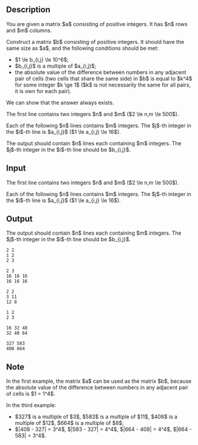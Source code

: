 ## Description

<div><p>You are given a matrix $a$ consisting of positive integers. It has $n$ rows and $m$ columns.</p><p>Construct a matrix $b$ consisting of positive integers. It should have the same size as $a$, and the following conditions should be met: </p><ul> <li> $1 \le b_{i,j} \le 10^6$; </li><li> $b_{i,j}$ is a multiple of $a_{i,j}$; </li><li> the absolute value of the difference between numbers in any adjacent pair of cells (two cells that share the same side) in $b$ is equal to $k^4$ for some integer $k \ge 1$ ($k$ is not necessarily the same for all pairs, it is own for each pair). </li></ul><p>We can show that the answer always exists.</p></div><div class="input-specification"><p>The first line contains two integers $n$ and $m$ ($2 \le n,m \le 500$).</p><p>Each of the following $n$ lines contains $m$ integers. The $j$-th integer in the $i$-th line is $a_{i,j}$ ($1 \le a_{i,j} \le 16$).</p></div><div class="output-specification"><p>The output should contain $n$ lines each containing $m$ integers. The $j$-th integer in the $i$-th line should be $b_{i,j}$.</p></div>

## Input

<p>The first line contains two integers $n$ and $m$ ($2 \le n,m \le 500$).</p><p>Each of the following $n$ lines contains $m$ integers. The $j$-th integer in the $i$-th line is $a_{i,j}$ ($1 \le a_{i,j} \le 16$).</p>

## Output

<p>The output should contain $n$ lines each containing $m$ integers. The $j$-th integer in the $i$-th line should be $b_{i,j}$.</p>





```input1
2 2
1 2
2 3
```




```input2
2 3
16 16 16
16 16 16
```




```input3
2 2
3 11
12 8
```




```output1
1 2
2 3
```




```output2
16 32 48
32 48 64
```




```output3
327 583
408 664
```



## Note

<p>In the first example, the matrix $a$ can be used as the matrix $b$, because the absolute value of the difference between numbers in any adjacent pair of cells is $1 = 1^4$.</p><p>In the third example: </p><ul> <li> $327$ is a multiple of $3$, $583$ is a multiple of $11$, $408$ is a multiple of $12$, $664$ is a multiple of $8$; </li><li> $|408 - 327| = 3^4$, $|583 - 327| = 4^4$, $|664 - 408| = 4^4$, $|664 - 583| = 3^4$. </li></ul>
